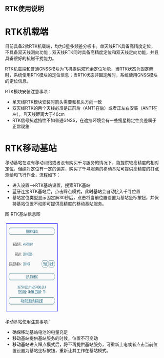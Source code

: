 ## RTK使用说明

#  RTK机载端

目前具备2款RTK机载端，均为3星多频差分板卡。单天线RTK具备高精度定位，不具备双天线测向功能；双天线RTK同时具备高精度定位和双天线定向功能，并且具备很好的抗磁干扰能力。

RTK机载端和普通GNSS模块为飞机提供双冗余定位功能，当RTK状态为固定解时，系统使用RTK模块的定位信息；当RTK状态非固定解时，系统使用GNSS模块的定位信息。

RTK模块安装注意事项：

-   单天线RTK模块安装时箭头需要和机头方向一致
-   双天线RTK的两个天线必须是正前后（ANT1在后）或者正左右安装（ANT1在左），且天线距离大于40cm
-   RTK信号抗遮挡性不如普通GNSS，在遮挡环境会有一些搜星稳定性变差属于正常现象

#  RTK移动基站

移动基站在没有移动网络或者没有购买千寻服务的情况下，能提供较高精度的相对定位，但绝对定位有一定的偏差，购买了千寻服务的移动基站可提供高精度的打点测绘和飞行作业，流程如下：

-   进入设置--\>RTK基站设置，搜索RTK基站
-   蓝牙连接RTK基站后，点击踩点模式，此时基站会自动接入千寻位置
-   基站定位类型显示固定解30秒后，点击将当前位置设置为基站坐标按钮，并保持基站位置不动即可提供高精度的移动基站服务。

图 RTK基站信息图

<img src="pictures/RTKP1.png" width="35%" height="300"> 

移动基站使用注意事项：

-   确保移动基站电池的电量充足
-   移动基站提供基站服务的时候，位置不可变动
-   移动基站进入踩点模式后，将不再提供基站服务，可重新上电或者点击当前位置设置为基站坐标按钮，重新让其工作在基站模式。